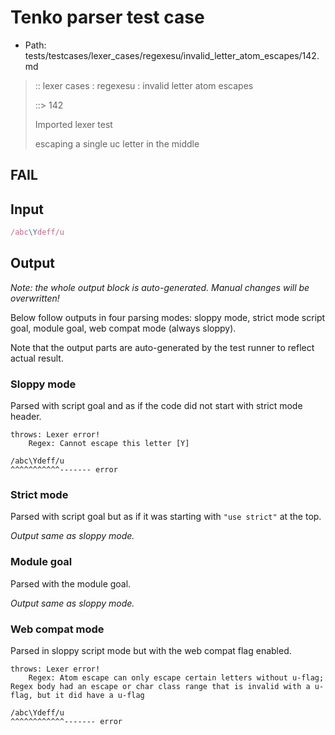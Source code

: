 # Tenko parser test case

- Path: tests/testcases/lexer_cases/regexesu/invalid_letter_atom_escapes/142.md

> :: lexer cases : regexesu : invalid letter atom escapes
>
> ::> 142
>
> Imported lexer test
>
> escaping a single uc letter in the middle

## FAIL

## Input

`````js
/abc\Ydeff/u
`````

## Output

_Note: the whole output block is auto-generated. Manual changes will be overwritten!_

Below follow outputs in four parsing modes: sloppy mode, strict mode script goal, module goal, web compat mode (always sloppy).

Note that the output parts are auto-generated by the test runner to reflect actual result.

### Sloppy mode

Parsed with script goal and as if the code did not start with strict mode header.

`````
throws: Lexer error!
    Regex: Cannot escape this letter [Y]

/abc\Ydeff/u
^^^^^^^^^^^------- error
`````

### Strict mode

Parsed with script goal but as if it was starting with `"use strict"` at the top.

_Output same as sloppy mode._

### Module goal

Parsed with the module goal.

_Output same as sloppy mode._

### Web compat mode

Parsed in sloppy script mode but with the web compat flag enabled.

`````
throws: Lexer error!
    Regex: Atom escape can only escape certain letters without u-flag; Regex body had an escape or char class range that is invalid with a u-flag, but it did have a u-flag

/abc\Ydeff/u
^^^^^^^^^^^^------- error
`````

